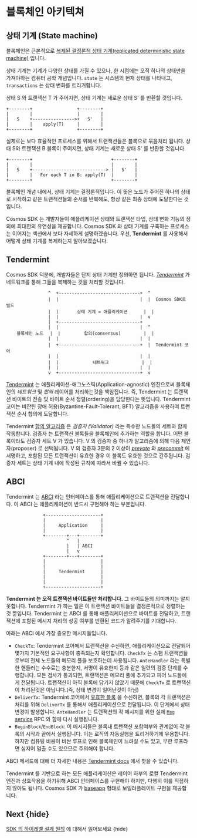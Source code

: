 <!--
order: 3
-->

# 블록체인 아키텍쳐

## 상태 기계 (State machine)

블록체인은 근본적으로 [복제된 결정론적 상태 기계(replicated deterministic state machine)](https://en.wikipedia.org/wiki/State_machine_replication) 입니다.

상태 기계는 기계가 다양한 상태를 가질 수 있으나, 한 시점에는 오직 하나의 상태만을 가져야하는 컴퓨터 공학 개념입니다. `state` 는 시스템의 현재 상태를 나타내고, 
`transactions` 는 상태 변화를 트리거합니다.

상태 S 와 트랜잭션 T 가 주어지면, 상태 기계는 새로운 상태 S' 를 반환할 것입니다.

```
+--------+                 +--------+
|        |                 |        |
|   S    +---------------->+   S'   |
|        |    apply(T)     |        |
+--------+                 +--------+
```

실제로는 보다 효율적인 프로세스를 위해서 트랜잭션들은 블록으로 묶음처리 됩니다. 상태 S와 트랜잭션 B 블록이 주어지면, 상태 기계는 새로운 상태 S' 를 반환할 것입니다.

```
+--------+                              +--------+
|        |                              |        |
|   S    +----------------------------> |   S'   |
|        |   For each T in B: apply(T)  |        |
+--------+                              +--------+
```

블록체인 개념 내에서, 상태 기계는 결정론적입니다. 이 뜻은 노드가 주어진 하나의 상태로 시작하고 같은 트랜잭션들의 순서를 반복해도, 항상 같은 최종 상태에 도달한다는 
것입니다.

Cosmos SDK 는 개발자들이 애플리케이션 상태와 트랜잭션 타입, 상태 변화 기능의 정의에 최대한의 유연성을 제공합니다. Cosmos SDK 와 상태 기계를 구축하는 
프로세스는 이어지는 섹션에서 보다 자세하게 설명하겠습니다. 우선, **Tendermint** 를 사용해서 어떻게 상태 기계를 복제하는지 알아보겠습니다.

## Tendermint

Cosmos SDK 덕분에, 개발자들은 단지 상태 기계만 정의하면 됩니다. 
[*Tendermint*](https://tendermint.com/docs/introduction/what-is-tendermint.html) 가 네트워크를 통해 그들을 복제하는 것을 처리할 것입니다.

```
                ^  +-------------------------------+  ^
                |  |                               |  |  Cosmos SDK로 빌드
                |  |       상태 기계 = 애플리케이션ㅤㅤㅤㅤ|  |
                |  |                               |  v
                |  +-------------------------------+
                |  |                               |  ^
    블록체인 노드 ㅤ|  |         합의(consensus)ㅤㅤㅤㅤㅤ |  |
                |  |                               |  |
                |  +-------------------------------+  |  Tendermint 코어
                |  |                               |  |
                |  |             네트워크        ㅤㅤㅤ|  |
                |  |                               |  |
                v  +-------------------------------+  v
```

[Tendermint](https://tendermint.com/docs/introduction/what-is-tendermint.html) 는 애플리케이션-애그노스틱(Application-agnostic) 
엔진으로써 블록체인의 *네트워크* 및 *합의* 레이어를 처리하는것을 책임집니다. 즉, Tendermint 는 트랜잭션 바이트의 전송 및 바이트 순서 정렬(ordering)을 
담당한다는 뜻입니다. Tendermint 코어는 비잔틴 장애 허용(Byzantine-Fault-Tolerant, BFT) 알고리즘을 사용하여 트랜잭션 순서 합의에 도달합니다.

Tendermint [합의 알고리즘](https://docs.tendermint.com/v0.34/introduction/what-is-tendermint.html#consensus-overview) 은 
*검증자 (Validator)* 라는 특수한 노드들의 세트와 함께 작동합니다. 검증자 는 트랜잭션 블록들을 블록체인에 추가하는 역할을 합니다. 어떤 블록이라도 검증자 
세트 V 가 있습니다. V 의 검증자 중 하나가 알고리즘에 의해 다음 제안자(proposer) 로 선택됩니다. V 의 검증자 3분의 2 이상이 
*[prevote](https://docs.tendermint.com/v0.34/spec/consensus/consensus.html#prevote-step-height-h-round-r)* 와 
*[precommit](https://docs.tendermint.com/v0.34/spec/consensus/consensus.html#precommit-step-height-h-round-r)* 에 서명하고, 
포함된 모든 트랜잭션이 유효한 경우 이 블록도 유효한 것으로 간주됩니다. 검증자 세트는 상태 기계 내에 작성된 규칙에 따라서 바뀔 수 있습니다. 

## ABCI

Tendermint 는 [ABCI](https://docs.tendermint.com/v0.34/spec/abci/) 라는 인터페이스를 통해 애플리케이션으로 트랜잭션을 전달합니다. 
이 ABCI 는 애플리케이션이 반드시 구현해야 하는 부분입니다.

```
              +---------------------+
              |                     |
              |     Application     |
              |                     |
              +--------+---+--------+
                       ^   |
                       |   | ABCI
                       |   v
              +--------+---+--------+
              |                     |
              |                     |
              |     Tendermint      |
              |                     |
              |                     |
              +---------------------+
```

**Tendermint 는 오직 트랜잭션 바이트들만 처리합니다**. 그 바이트들의 의미까지는 알지 못합니다. Tendermint 가 하는 일은 이 트랜잭션 바이트들을 결정론적으로 
정렬하는 것 뿐입니다. Tendermint 는 ABCI 를 통해 애플리케이션으로 바이트를 전달하고, 트랜잭션에 포함된 메시지 처리의 성공 여부를 반환된 코드가 알려주기를 
기대합니다.

아래는 ABCI 에서 가장 중요한 메시지들입니다.

- `CheckTx`: Tendermint 코어에서 트랜잭션을 수신하면, 애플리케이션으로 전달되어 몇가지 기본적인 요구사항이 충족되는지 확인합니다. `CheckTx` 는 스팸 
  트랜잭션들로부터 전체 노드들의 메모리 풀을 보호하는데 사용됩니다. `AnteHandler` 라는 특별한 핸들러는 수수료는 충분한지, 서명이 유효한지 등과 같은 일련의 
  검증 단계를 수행합니다. 모든 검사가 통과되면, 트랜잭션은 메모리 풀에 추가되고 피어 노드들에게 전달됩니다. 트랜잭션이 아직 블록에 담기지 않았기 때문에 
  `CheckTx` 로 트랜잭션이 처리된것은 아닙니다.(즉, 상태 변경이 일어난것이 아님)
- `DeliverTx`: Tendermint 코어에서 [유효한 블록](https://docs.tendermint.com/v0.34/spec/blockchain/blockchain.html#validation) 을 
  수신하면, 블록의 각 트랜잭션은 처리를 위해 `DeliverTx` 를 통해서 애플리케이션으로 전달됩니다. 이 단계에서 상태 변경이 발생합니다. `AnteHandler` 는 
  트랜잭션의 각 메시지를 위한 실제 [`Msg` service](../building-modules/msg-services.md) RPC 와 함께 다시 실행됩니다.
- `BeginBlock`/`EndBlock`: 이 메시지들은 블록내 트랜잭션 포함여부와 관계없이 각 블록의 시작과 끝에서 실행됩니다. 이는 로직의 자동실행을 트리거하기에 
  유용합니다. 하지만 컴퓨팅 비용이 비싼 루프로 인해 블록체인이 느려질 수도 있고, 무한 루프라면 심지어 멈출 수도 있으므로 주의해야 합니다. 

ABCI 메서드에 대해 더 자세한 내용은 [Tendermint docs](https://docs.tendermint.com/v0.34/spec/abci/abci.html#overview) 에서 찾을 수 
있습니다.

Tendermint 를 기반으로 하는 모든 애플리케이션은 레이어 하부의 로컬 Tendermint 엔진과 상호작용을 하기위해 ABCI 인터페이스를 구현해야 하지만, 다행히 이를 
직접하지 않아도 됩니다. Cosmos SDK 가 [baseapp](./sdk-design.md#baseapp) 형태로 보일러플레이트 구현을 제공합니다. 

## Next {hide}

[SDK 의 하이레벨 설계 원칙](./sdk-design.md) 에 대해서 읽어보세요 {hide}
